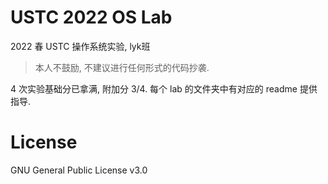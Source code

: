 # USTC 2022 OS Lab
2022 春 USTC 操作系统实验, lyk班

> 本人不鼓励, 不建议进行任何形式的代码抄袭.

4 次实验基础分已拿满, 附加分 3/4. 每个 lab 的文件夹中有对应的 readme 提供指导.

# License
GNU General Public License v3.0

